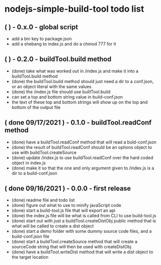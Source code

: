 # nodejs-simple-build-tool todo list

## (   ) - 0.x.0 - global script
* add a bin key to package.json
* add a shebang to index.js and do a chmod 777 for it

## (   ) - 0.2.0 - buildTool.build method
* (done) take what was worked out in /index.js and make it into a buildTool.build method
* (done) the buildTool.build method should just need a dir to a conf.json, or an object literal with the same values
* (done) the /index.js file should use builtTool.build
* can set a top and bottom string value in build-conf.json
* the text of these top and bottom strings will show up on the top and bottom of the output file

## ( done 09/17/2021 ) - 0.1.0 - buildTool.readConf method
* (done) have a buildTool.readConf method that will read a buld-conf.json 
* (done) the result of buildTool.readConf should be an options object to use with buildTool.createSource
* (done) update /index.js to use buildTool.readConf over the hard coded object in index.js
* (done) make it so that the one and only argument given to /index.js is a dir to a build-conf.json

## ( done 09/16/2021 ) - 0.0.0 - first release
* (done) readme file and todo list
* (done) figure out what to use to minify javaScript code
* (done) start a build-tool.js file that will export an api
* (done) the index.js file will be what is called from CLI to use build-tool.js
* (done) start out with just a buildTool.createDistObj public method that is what will be called to create a dist object
* (done) start a demo folder with some dummy source code files, and a build-conf.json file
* (done) start a buildTool.createSource method that will create a sourceCode string that will then be used with createDistObj
* (done) have a buildTool.writeDist method that will write a dist object to the target location